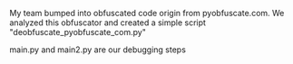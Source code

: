 My team bumped into obfuscated code origin from pyobfuscate.com.
We analyzed this obfuscator and created a simple script "deobfuscate_pyobfuscate_com.py"

main.py and main2.py are our debugging steps